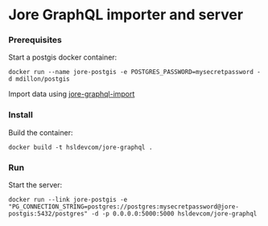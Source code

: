 # Jore GraphQL importer and server

### Prerequisites

Start a postgis docker container:
```
docker run --name jore-postgis -e POSTGRES_PASSWORD=mysecretpassword -d mdillon/postgis
```

Import data using [jore-graphql-import](https://github.com/HSLdevcom/jore-graphql-import)

### Install

Build the container:
```
docker build -t hsldevcom/jore-graphql .
```

### Run

Start the server:
```
docker run --link jore-postgis -e "PG_CONNECTION_STRING=postgres://postgres:mysecretpassword@jore-postgis:5432/postgres" -d -p 0.0.0.0:5000:5000 hsldevcom/jore-graphql
```
